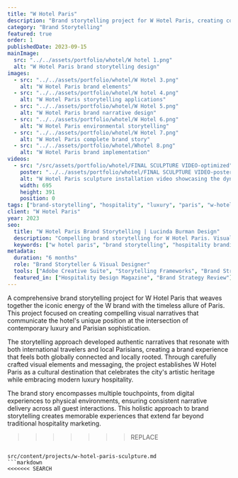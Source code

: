 ```yaml
---
title: "W Hotel Paris"
description: "Brand storytelling project for W Hotel Paris, creating compelling visual narratives that capture the essence of Parisian luxury hospitality"
category: "Brand Storytelling"
featured: true
order: 1
publishedDate: 2023-09-15
mainImage:
  src: "../../assets/portfolio/whotel/W hotel 1.png"
  alt: "W Hotel Paris brand storytelling design"
images:
  - src: "../../assets/portfolio/whotel/W Hotel 3.png"
    alt: "W Hotel Paris brand elements"
  - src: "../../assets/portfolio/whotel/W hotel 4.png"
    alt: "W Hotel Paris storytelling applications"
  - src: "../../assets/portfolio/whotel/W Hotel 5.png"
    alt: "W Hotel Paris brand narrative design"
  - src: "../../assets/portfolio/whotel/W Hotel 6.png"
    alt: "W Hotel Paris environmental storytelling"
  - src: "../../assets/portfolio/whotel/W Hotel 7.png"
    alt: "W Hotel Paris complete brand story"
  - src: "../../assets/portfolio/whotel/Whotel 8.png"
    alt: "W Hotel Paris brand implementation"
videos:
  - src: "/src/assets/portfolio/whotel/FINAL SCULPTURE VIDEO-optimized"
    poster: "../../assets/portfolio/whotel/FINAL SCULPTURE VIDEO-poster.png"
    alt: "W Hotel Paris sculpture installation video showcasing the dynamic 3D art piece in motion"
    width: 695
    height: 391
    position: 0
tags: ["brand-storytelling", "hospitality", "luxury", "paris", "w-hotel", "narrative-design"]
client: "W Hotel Paris"
year: 2023
seo:
  title: "W Hotel Paris Brand Storytelling | Lucinda Burman Design"
  description: "Compelling brand storytelling for W Hotel Paris. Visual narratives that capture Parisian luxury hospitality essence."
  keywords: ["w hotel paris", "brand storytelling", "hospitality branding", "luxury hotel design", "paris hotel branding"]
metadata:
  duration: "6 months"
  role: "Brand Storyteller & Visual Designer"
  tools: ["Adobe Creative Suite", "Storytelling Frameworks", "Brand Strategy"]
  featured_in: ["Hospitality Design Magazine", "Brand Strategy Review"]
---
```


A comprehensive brand storytelling project for W Hotel Paris that weaves together the iconic energy of the W brand with the timeless allure of Paris. This project focused on creating compelling visual narratives that communicate the hotel's unique position at the intersection of contemporary luxury and Parisian sophistication.

The storytelling approach developed authentic narratives that resonate with both international travelers and local Parisians, creating a brand experience that feels both globally connected and locally rooted. Through carefully crafted visual elements and messaging, the project establishes W Hotel Paris as a cultural destination that celebrates the city's artistic heritage while embracing modern luxury hospitality.

The brand story encompasses multiple touchpoints, from digital experiences to physical environments, ensuring consistent narrative delivery across all guest interactions. This holistic approach to brand storytelling creates memorable experiences that extend far beyond traditional hospitality marketing.
>>>>>>>REPLACE
```

src/content/projects/w-hotel-paris-sculpture.md
```markdown
<<<<<<< SEARCH
